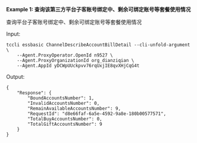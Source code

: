 **Example 1: 查询该第三方平台子客账号绑定中、剩余可绑定账号等套餐使用情况**

查询平台子客账号绑定中、剩余可绑定账号等套餐使用情况

Input: 

```
tccli essbasic ChannelDescribeAccountBillDetail --cli-unfold-argument  \
    --Agent.ProxyOperator.OpenId n9527 \
    --Agent.ProxyOrganizationId org_dianziqian \
    --Agent.AppId yDCWpUUckpvv76rqUxjIE8qvXHjCqG4t
```

Output: 
```
{
    "Response": {
        "BoundAccountsNumber": 1,
        "InvalidAccountsNumber": 0,
        "RemainAvailableAccountsNumber": 9,
        "RequestId": "d8e66faf-6a5e-4592-9a8e-180b00577571",
        "TotalBuyAccountsNumber": 0,
        "TotalGiftAccountsNumber": 9
    }
}
```

